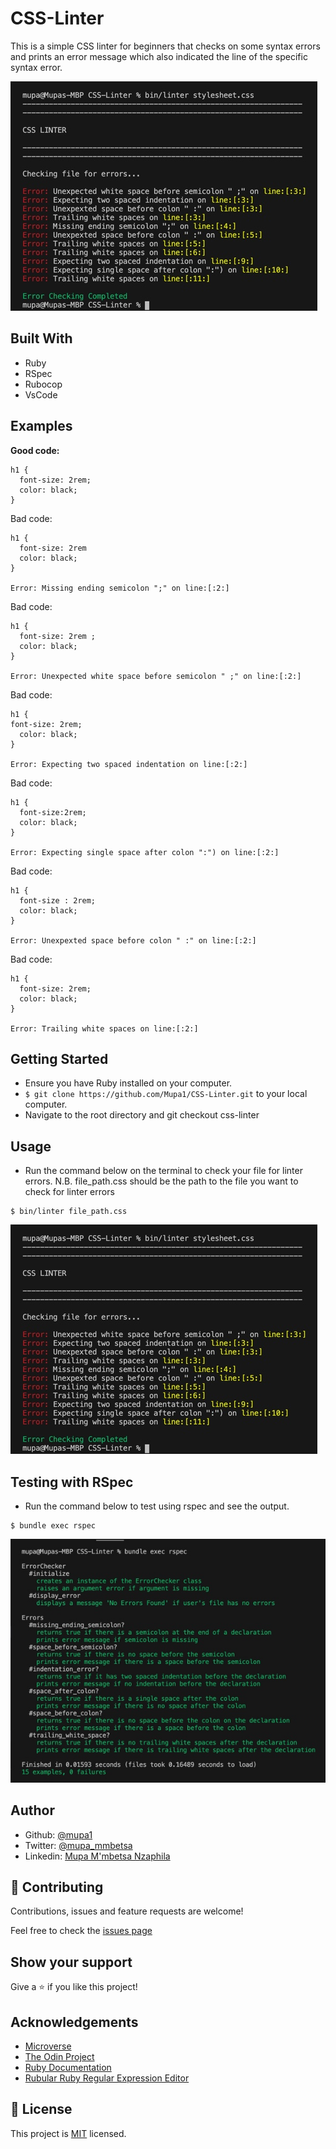 # CSS-Linter
This is a simple CSS linter for beginners that checks on some syntax errors and prints an error message which also indicated the line of the specific syntax error.

![screenshot](./images/output_errors.jpeg)

## Built With

- Ruby
- RSpec
- Rubocop
- VsCode

## Examples

**Good code:**
```
h1 {
  font-size: 2rem;
  color: black;
}
```

Bad code:
```
h1 {
  font-size: 2rem
  color: black;
}

Error: Missing ending semicolon ";" on line:[:2:]
```

Bad code:
```
h1 {
  font-size: 2rem ;
  color: black;
}

Error: Unexpected white space before semicolon " ;" on line:[:2:]
```
Bad code:
```
h1 {
font-size: 2rem;
  color: black;
}

Error: Expecting two spaced indentation on line:[:2:]
```
Bad code:
```
h1 {
  font-size:2rem;
  color: black;
}

Error: Expecting single space after colon ":") on line:[:2:]
```
Bad code:
```
h1 {
  font-size : 2rem;
  color: black;
}

Error: Unexpexted space before colon " :" on line:[:2:]
```
Bad code:
```
h1 {
  font-size: 2rem;     
  color: black;
}

Error: Trailing white spaces on line:[:2:]
```

## Getting Started
- Ensure you have Ruby installed on your computer.
- ```$ git clone https://github.com/Mupa1/CSS-Linter.git``` to your local computer.
- Navigate to the root directory and git checkout css-linter

## Usage

- Run the command below on the terminal to check your file for linter errors. N.B. file_path.css should be the path to the file you want to check for linter errors
```
$ bin/linter file_path.css
``` 
![screenshot](./images/output_errors.jpeg)

## Testing with RSpec

- Run the command below to test using rspec and see the output.
```
$ bundle exec rspec
```
![screenshot](./images/rspec_testing.jpeg)

## Author

- Github: [@mupa1](https://github.com/Mupa1)
- Twitter: [@mupa_mmbetsa](https://twitter.com/mupa_mmbetsa)
- Linkedin: [Mupa M'mbetsa Nzaphila](https://www.linkedin.com/in/mupa-mmbetsa)

## 🤝 Contributing

Contributions, issues and feature requests are welcome!

Feel free to check the [issues page](https://github.com/Mupa1/CSS-Linter/issues)

## Show your support

Give a ⭐️ if you like this project!

## Acknowledgements

* [Microverse](https://www.microverse.org/)
* [The Odin Project](https://www.theodinproject.com/)
* [Ruby Documentation](https://www.ruby-lang.org/en/documentation/)
* [Rubular Ruby Regular Expression Editor](https://rubular.com/)

## 📝 License

This project is [MIT](lic.url) licensed.